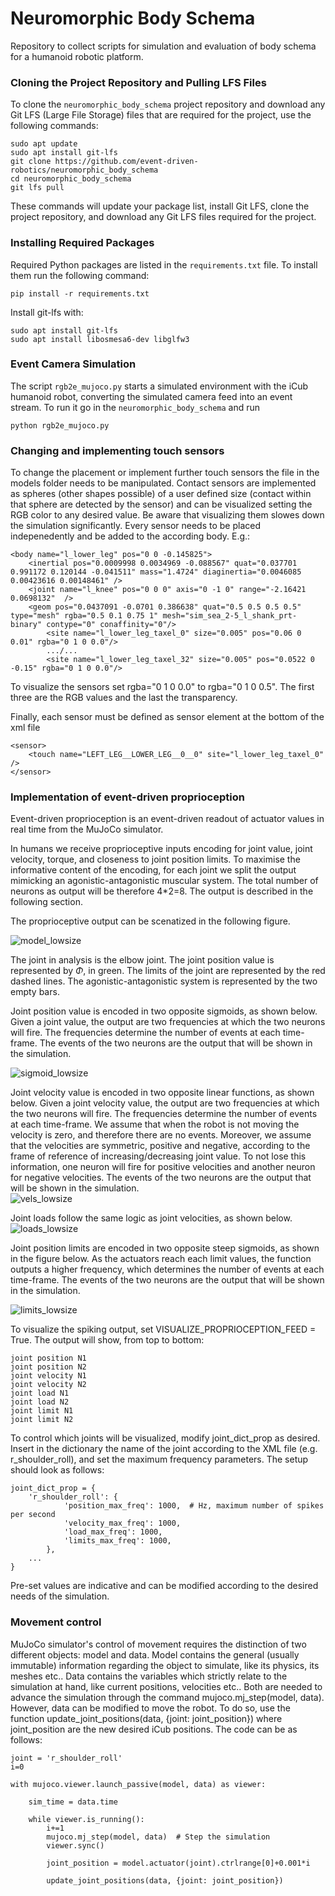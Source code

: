 # Neuromorphic Body Schema

Repository to collect scripts for simulation and evaluation of body schema for a humanoid robotic platform.

### Cloning the Project Repository and Pulling LFS Files

To clone the `neuromorphic_body_schema` project repository and download any Git LFS (Large File Storage) files that are required for the project, use the following commands:

```
sudo apt update
sudo apt install git-lfs
git clone https://github.com/event-driven-robotics/neuromorphic_body_schema
cd neuromorphic_body_schema
git lfs pull
```

These commands will update your package list, install Git LFS, clone the project repository, and download any Git LFS files required for the project.

### Installing Required Packages

Required Python packages are listed in the `requirements.txt` file. To install them run the following command:
```
pip install -r requirements.txt
```
Install git-lfs with:
```
sudo apt install git-lfs
sudo apt install libosmesa6-dev libglfw3
```
### Event Camera Simulation
The script `rgb2e_mujoco.py` starts a simulated environment with the iCub humanoid robot, converting the simulated camera feed into an event stream. To run it go in the `neuromorphic_body_schema` and run 
```
python rgb2e_mujoco.py
```

### Changing and implementing touch sensors
To change the placement or implement further touch sensors the file in the models folder needs to be manipulated. Contact sensors are implemented as spheres (other shapes possible) of a user defined size (contact within that sphere are detected by the sensor) and can be visualized setting the RGB color to any desired value. Be aware that visualizing them slowes down the simulation significantly. Every sensor needs to be placed indepenedently and be added to the according body. E.g.:
```
<body name="l_lower_leg" pos="0 0 -0.145825">
    <inertial pos="0.0009998 0.0034969 -0.088567" quat="0.037701 0.991172 0.120144 -0.041511" mass="1.4724" diaginertia="0.0046085 0.00423616 0.00148461" />
    <joint name="l_knee" pos="0 0 0" axis="0 -1 0" range="-2.16421 0.0698132"  />
    <geom pos="0.0437091 -0.0701 0.386638" quat="0.5 0.5 0.5 0.5" type="mesh" rgba="0.5 0.1 0.75 1" mesh="sim_sea_2-5_l_shank_prt-binary" contype="0" conaffinity="0"/>
        <site name="l_lower_leg_taxel_0" size="0.005" pos="0.06 0 0.01" rgba="0 1 0 0.0"/>
        .../...
        <site name="l_lower_leg_taxel_32" size="0.005" pos="0.0522 0 -0.15" rgba="0 1 0 0.0"/>
```
To visualize the sensors set rgba="0 1 0 0.0" to rgba="0 1 0 0.5". The first three are the RGB values and the last the transparency.

Finally, each sensor must be defined as sensor element at the bottom of the xml file
```
<sensor>
    <touch name="LEFT_LEG__LOWER_LEG__0__0" site="l_lower_leg_taxel_0" />
</sensor>
```


### Implementation of event-driven proprioception
Event-driven proprioception is an event-driven readout of actuator values in real time from the MuJoCo simulator. 

In humans we receive proprioceptive inputs encoding for joint value, joint velocity, torque, and closeness to joint position limits. To maximise the informative content of the encoding, for each joint we split the output mimicking an agonistic-antagonistic muscular system. The total number of neurons as output will be therefore 4*2=8. The output is described in the following section.

The proprioceptive output can be scenatized in the following figure.

![model_lowsize](https://github.com/user-attachments/assets/fe69777c-6a86-483f-aeb6-297d86fedadf)

The joint in analysis is the elbow joint. The joint position value is represented by $\Phi$, in green. The limits of the joint are represented by the red dashed lines. The agonistic-antagonistic system is represented by the two empty bars. 

Joint position value is encoded in two opposite sigmoids, as shown below. Given a joint value, the output are two frequencies at which the two neurons will fire. The frequencies determine the number of events at each time-frame. The events of the two neurons are the output that will be shown in the simulation.    

![sigmoid_lowsize](https://github.com/user-attachments/assets/368ff71e-64ab-4b9b-aa63-62e93b0cd9c1)

Joint velocity value is encoded in two opposite linear functions, as shown below. Given a joint velocity value, the output are two frequencies at which the two neurons will fire.  The frequencies determine the number of events at each time-frame. We assume that when the robot is not moving the velocity is zero, and therefore there are no events. Moreover, we assume that the velocities are symmetric, positive and negative, according to the frame of reference of increasing/decreasing joint value. To not lose this information, one neuron will fire for positive velocities and another neuron for negative velocities. The events of the two neurons are the output that will be shown in the simulation.    
![vels_lowsize](https://github.com/user-attachments/assets/1d0a3b6f-f704-427f-89df-34800002883e)



Joint loads follow the same logic as joint velocities, as shown below.
![loads_lowsize](https://github.com/user-attachments/assets/d00da786-91ce-4625-9726-2bd0770d437d)


Joint position limits are encoded in two opposite steep sigmoids, as shown in the figure below. As the actuators reach each limit values, the function outputs a higher frequency, which determines the number of events at each time-frame. The events of the two neurons are the output that will be shown in the simulation.

![limits_lowsize](https://github.com/user-attachments/assets/be873e7c-a24e-4c94-9386-48b5b7564d83)


To visualize the spiking output, set VISUALIZE_PROPRIOCEPTION_FEED = True. The output will show, from top to bottom:
```
joint position N1
joint position N2
joint velocity N1
joint velocity N2
joint load N1
joint load N2
joint limit N1
joint limit N2
```

To control which joints will be visualized, modify joint_dict_prop as desired. Insert in the dictionary the name of the joint according to the XML file (e.g. r_shoulder_roll), and set the maximum frequency parameters. The setup should look as follows:
```
joint_dict_prop = {
    'r_shoulder_roll': {
            'position_max_freq': 1000,  # Hz, maximum number of spikes per second 
            'velocity_max_freq': 1000,
            'load_max_freq': 1000,
            'limits_max_freq': 1000,
        },
    ...
}
```
Pre-set values are indicative and can be modified according to the desired needs of the simulation.


### Movement control

MuJoCo simulator's control of movement requires the distinction of two different objects: model and data. Model contains the general (usually immutable) information regarding the object to simulate, like its physics, its meshes etc.. Data contains the variables which strictly relate to the simulation at hand, like current positions, velocities etc.. 
Both are needed to advance the simulation through the command mujoco.mj_step(model, data).
However, data can be modified to move the robot.
To do so, use the function update_joint_positions(data, {joint: joint_position}) where joint_position are the new desired iCub positions. The code can be as follows: 
```
joint = 'r_shoulder_roll'
i=0

with mujoco.viewer.launch_passive(model, data) as viewer:

    sim_time = data.time

    while viewer.is_running():
        i+=1
        mujoco.mj_step(model, data)  # Step the simulation
        viewer.sync()

        joint_position = model.actuator(joint).ctrlrange[0]+0.001*i
        
        update_joint_positions(data, {joint: joint_position})

```









